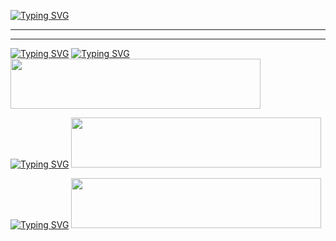 [![Typing SVG](https://readme-typing-svg.demolab.com?font=Black+Han+Sans&size=100&duration=500&pause=500&color=15485F&background=FFED6083&vCenter=true&multiline=true&repeat=false&random=false&width=1600&height=1600&lines=Intel+%EC%97%A3%EC%A7%80+AI+SW+4%EA%B8%B0+%EC%B4%9D%EC%A0%95%EB%A6%AC+HUB;++;%E3%80%80%E3%80%80%EC%97%BC+%EC%9E%AC+%EC%98%81;+;+;----------------------------------;%E3%80%80%E3%80%80%E3%80%80%E3%80%80%E3%80%80+%EB%AA%A9%E3%80%80%EC%B0%A8;----------------------------------;%E3%80%80;1.++%EC%A0%88%EC%B0%A8%26%EA%B0%9D%EC%B2%B4+%EC%A7%80%ED%96%A5+%ED%94%84%EB%A1%9C%EA%B7%B8%EB%9E%98%EB%B0%8D+%ED%94%84%EB%A1%9C%EC%A0%9D%ED%8A%B8;%E3%80%80;2.++%ED%8E%8C%EC%9B%A8%EC%96%B4+%ED%94%84%EB%A1%9C%EA%B7%B8%EB%9E%98%EB%B0%8D+%ED%94%84%EB%A1%9C%EC%A0%9D%ED%8A%B8+%E3%80%80;%E3%80%80;3.+%EB%B9%84%EC%A0%84%EA%B3%BC+AI+%EB%A8%B8%EC%8B%A0%EB%9F%AC%EB%8B%9D+%ED%94%84%EB%A1%9C%EC%A0%9D%ED%8A%B8)](https://git.io/typing-svg)
************************************************************************************************************************************
************************************************************************************************************************************
[![Typing SVG](https://readme-typing-svg.demolab.com?font=Black+Han+Sans&size=150&duration=300&pause=1000&color=0D1A39&multiline=true&repeat=false&random=false&width=2200&height=200&lines=%EA%B3%BC%EC%A0%95+1.+%EC%A0%88%EC%B0%A8%26%EA%B0%9D%EC%B2%B4%EC%A7%80%ED%96%A5+%ED%94%84%EB%A1%9C%EA%B7%B8%EB%9E%98%EB%B0%8D)](https://git.io/typing-svg)
[![Typing SVG](https://readme-typing-svg.demolab.com?font=Black+Han+Sans&size=80&duration=300&pause=1000&repeat=false&random=false&width=2000&height=200&lines=%E3%80%80;%E3%80%80%E3%80%801.+GrayScaleImageProcessing+by+C)](https://git.io/typing-svg)
[<img src="https://img.shields.io/badge/GrayScaleProcessing-A30701.svg?style=for-the-badge&logo=c&logoColor=white" width="400" height="80">](https://github.com/wodud6423/IoTIntelAISWC/tree/main/GrayScaleImageProcessing_Ver1.0)

[![Typing SVG](https://readme-typing-svg.demolab.com?font=Black+Han+Sans&size=80&duration=300&pause=1000&repeat=false&random=false&width=2000&height=200&lines=%E3%80%80;%E3%80%80%E3%80%802.+GrayScaleImageProcessing+by+Python)](https://git.io/typing-svg)
[<img src="https://img.shields.io/badge/GrayScaleProcessing_SpinOff-231F20.svg?style=for-the-badge&logo=Python&logoColor=white" width="400" height="80">](https://github.com/wodud6423/IoTIntelAISWC/tree/main/GrayScaleProcessing_Version1.0)

[![Typing SVG](https://readme-typing-svg.demolab.com?font=Black+Han+Sans&size=80&duration=300&pause=1000&repeat=false&random=false&width=2000&height=200&lines=%E3%80%80;%E3%80%80%E3%80%803.+ColorScaleImageProcessing+by+C%2B%2B)](https://git.io/typing-svg)
[<img src="https://img.shields.io/badge/ColorImageProcessing-00599C.svg?style=for-the-badge&logo=cplusplus&logoColor=white" width="400" height="80">](https://github.com/wodud6423/IoTIntelAISWC/tree/main/ColorScaleProcessing_Version2.0_)


